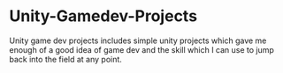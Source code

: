 # Unity-Gamedev-Projects
Unity game dev projects includes simple unity projects which gave me enough of a good idea of game dev and the skill which I can use to jump back into the field at any point.
